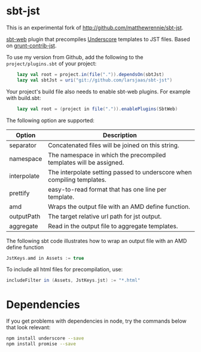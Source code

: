 sbt-jst
=======

This is an experimental fork of http://github.com/matthewrennie/sbt-jst.

[sbt-web](https://github.com/sbt/sbt-web) plugin that precompiles [Underscore](http://underscorejs.org) templates to JST files. Based on [grunt-contrib-jst](https://www.npmjs.org/package/grunt-contrib-jst).

To use my version from Github, add the following to the `project/plugins.sbt` of your project:

```scala
    lazy val root = project.in(file(".")).dependsOn(sbtJst)
    lazy val sbtJst = uri("git://github.com/larsjaas/sbt-jst")
```

Your project's build file also needs to enable sbt-web plugins. For example with build.sbt:

```scala
    lazy val root = (project in file(".")).enablePlugins(SbtWeb)
```

The following option are supported:

Option              | Description
--------------------|------------
separator           | Concatenated files will be joined on this string.
namespace           | The namespace in which the precompiled templates will be assigned.
interpolate         | The interpolate setting passed to underscore when compiling templates.
prettify            | easy-to-read format that has one line per template.
amd                 | Wraps the output file with an AMD define function.
outputPath          | The target relative url path for jst output.
aggregate           | Read in the output file to aggregate templates.

The following sbt code illustrates how to wrap an output file with an AMD define function

```scala
JstKeys.amd in Assets := true
```

To include all html files for precompilation, use:

```scala
includeFilter in (Assets, JstKeys.jst) := "*.html"
```

Dependencies
============

If you get problems with dependencies in node, try the commands below that look relevant:

```sh
npm install underscore --save
npm install promise --save
```

